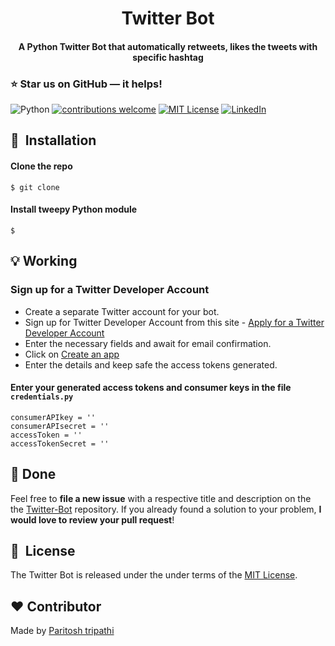 <h1 align="center">Twitter Bot</h1>

<div align= "center">
  <h4>A Python Twitter Bot that automatically retweets, likes the tweets with specific hashtag</h4>
</div>

### :star: Star us on GitHub — it helps!


![Python](https://img.shields.io/badge/python-v3.8+-blue.svg)
[![contributions welcome](https://img.shields.io/badge/contributions-welcome-brightgreen.svg?style=flat)](https://github.com/tsvillain/Twitter-Bot/issues)
[![MIT License](https://img.shields.io/github/license/tsvillain/Twitter-Bot.svg?style=flat-square)](https://github.com/tsvillain/Twitter-Bot/blob/master/LICENSE)
[![LinkedIn](https://img.shields.io/badge/-LinkedIn-black.svg?style=flat-square&logo=linkedin&colorB=555)](https://www.linkedin.com/in/paritosh-tripathi-social/)

## 🚀&nbsp; Installation

#### Clone the repo
```
$ git clone 
```

#### Install tweepy Python module
```
$ 
```
## :bulb: Working

### Sign up for a Twitter Developer Account
* Create a separate Twitter account for your bot.
* Sign up for Twitter Developer Account from this site - [Apply for a Twitter Developer Account](https://developer.twitter.com/en/apply-for-access)
* Enter the necessary fields and await for email confirmation.
* Click on [Create an app](https://developer.twitter.com/en/apps)
* Enter the details and keep safe the access tokens generated.


#### Enter your generated access tokens and consumer keys in the file <code>credentials.py</code>

```
consumerAPIkey = ''
consumerAPIsecret = ''
accessToken = ''
accessTokenSecret = ''
```

## :clap: Done
Feel free to **file a new issue** with a respective title and description on the the [Twitter-Bot](https://github.com/tsvillain/Twitter-Bot/issues) repository. If you already found a solution to your problem, **I would love to review your pull request**! 


## 📘&nbsp; License
The Twitter Bot is released under the under terms of the [MIT License](LICENSE).

## :heart: Contributor
Made by [Paritosh tripathi](https://github.com/paritoshtripathi935)
